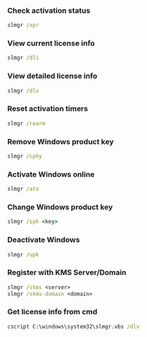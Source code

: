 ### Check activation status

```cmd
slmgr /xpr
```

### View current license info

```cmd
slmgr /dli
```

### View detailed license info

```cmd
slmgr /dlv
```

### Reset activation timers

```cmd
slmgr /rearm
```

### Remove Windows product key

```cmd
slmgr /cpky
```

### Activate Windows online

```cmd
slmgr /ato
```

### Change Windows product key

```cmd
slmgr /ipk <key>
```

### Deactivate Windows

```cmd
slmgr /upk
```

### Register with KMS Server/Domain

```cmd
slmgr /skms <server>
slmgr /skms-domain <domain>
```

### Get license info from cmd

```cmd
cscript C:\windows\system32\slmgr.vbs /dlv
```